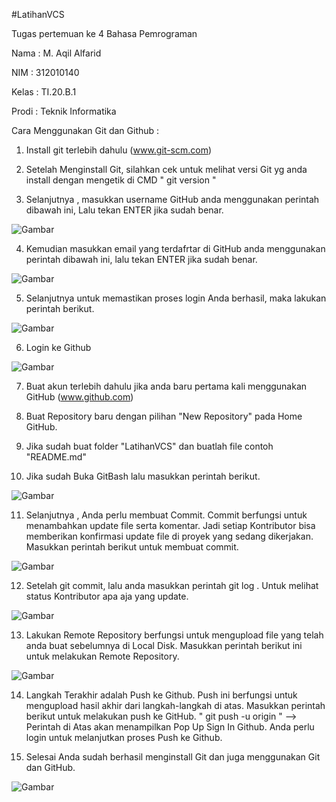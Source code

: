 #LatihanVCS

Tugas pertemuan ke 4 Bahasa Pemrograman

Nama : M. Aqil Alfarid

NIM : 312010140

Kelas : TI.20.B.1

Prodi : Teknik Informatika




Cara Menggunakan Git dan Github :


1. Install git terlebih dahulu (www.git-scm.com)

2. Setelah Menginstall Git, silahkan cek untuk melihat versi Git yg anda install dengan mengetik di CMD " git version "

3. Selanjutnya , masukkan username GitHub anda menggunakan perintah dibawah ini, Lalu tekan ENTER jika sudah benar.

![Gambar](screenshot-git/Screenshot1.png)

4. Kemudian masukkan email yang terdafrtar di GitHub anda menggunakan perintah dibawah ini, lalu tekan ENTER jika sudah benar.

![Gambar](screenshot-git/Screenshot2.png)

5. Selanjutnya untuk memastikan proses login Anda berhasil, maka lakukan perintah berikut.

![Gambar](screenshot-git/Screenshot3.png)

6. Login ke Github

![Gambar](screenshot-git/Screenshot8.png)

7. Buat akun terlebih dahulu jika anda baru pertama kali menggunakan GitHub (www.github.com)

8. Buat Repository baru dengan pilihan "New Repository" pada Home GitHub.

9. Jika sudah buat folder "LatihanVCS" dan buatlah file contoh "README.md"

10. Jika sudah Buka GitBash lalu masukkan perintah berikut.

![Gambar](screenshot-git/Screenshot4.png)

11. Selanjutnya , Anda perlu membuat Commit. Commit berfungsi untuk menambahkan update file serta komentar. Jadi setiap Kontributor bisa memberikan konfirmasi update file di proyek yang sedang dikerjakan.
Masukkan perintah berikut untuk membuat commit.

![Gambar](screenshot-git/Screenshot5.png)

12. Setelah git commit, lalu anda masukkan perintah git log . Untuk melihat status Kontributor apa aja yang update.

![Gambar](screenshot-git/Screenshot6.png)

13. Lakukan Remote Repository berfungsi untuk mengupload file yang telah anda buat sebelumnya di Local Disk. Masukkan perintah berikut ini untuk melakukan Remote Repository.

![Gambar](screenshot-git/Screenshot7.png)

14. Langkah Terakhir adalah Push ke Github. Push ini berfungsi untuk mengupload hasil akhir dari langkah-langkah di atas. Masukkan perintah berikut untuk melakukan push ke GitHub. " git push -u origin "
--> Perintah di Atas akan menampilkan Pop Up Sign In Github. Anda perlu login untuk melanjutkan proses Push ke Github.

15. Selesai Anda sudah berhasil menginstall Git dan juga menggunakan Git dan GitHub.

![Gambar](screenshot-git/Screenshot9.png)
